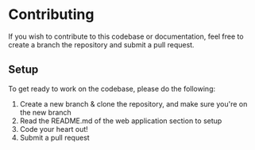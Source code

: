 # Contributing
If you wish to contribute to this codebase or documentation, feel free to create a branch the repository and submit a pull request.

## Setup
To get ready to work on the codebase, please do the following:

1. Create a new branch & clone the repository, and make sure you're on the new branch
2. Read the README.md of the web application section to setup
3. Code your heart out!
4. Submit a pull request